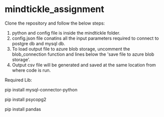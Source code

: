 # mindtickle_assignment

Clone the repository and follow the below steps:

1. python and config file is inside the mindtickle folder. 
2. config.json file conatins all the input parameters required to connect to postgre db and mysql db.
3. To load output file to azure blob storage, uncomment the blob_connection function and lines below the 'save file to azure blob storage'.
4. Output csv file will be generated and saved at the same location from where code is run.

Required Lib:

pip install mysql-connector-python

pip install psycopg2

pip install pandas
